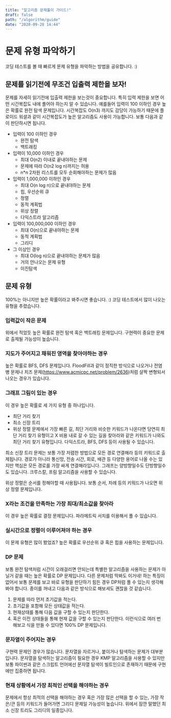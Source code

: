 ```yaml
---
title: "알고리즘 문제풀이 가이드!"
draft: false
path: "/algorithm/guide"
date: "2020-09-28 14:44"
---
```


# 문제 유형 파악하기



코딩 테스트를 볼 때 빠르게 문제 유형을 파악하는 방법을 공유합니다. :)



## 문제를 읽기전에 무조건 입출력 제한을 보자!

문제를 자세히 읽기전에 입출력 제한을 보는것이 중요합니다. 특히 입력 제한을 보면 어떤 시간복잡도 내에 풀어야 하는지 알 수 있습니다.
예를들어 입력이 100 이하인 경우 높은 확률로 완전 탐색 문제입니다. 시간복잡도 O(n3) 까지도 감당이 가능하기 때문에 플로이드 워셜과 같이 시간복잡도가 높은 알고리즘도 사용이 가능합니다. 보통 다음과 같이 판단하시면 됩니다.

- 입력이 100 이하인 경우
  - 완전 탐색
  - 백트래킹
- 입력이 10,000 이하인 경우
  - 최대 O(n2) 이내로 끝내야하는 문제
  - 문제에 따라 O(n2 log n)까지는 허용
  - n*n 2차원 리스트를 모두 순회해야하는 문제가 많음
- 입력이 1,000,000 이하인 경우
  - 최대 O(n log n)으로 끝내야하는 문제
  - 힙, 우선순위 큐
  - 정렬
  - 동적 계획법
  - 위상 정렬
  - 다익스트라 알고리즘
- 입력이 100,000,000 이하인 경우
  - 최대 O(n)으로 끝내야하는 문제
  - 동적 계획법
  - 그리디
- 그 이상인 경우
  - 최대 O(log n)으로 끝내야하는 문제가 많음
  - 거의 안나오는 문제 유형
  - 이진탐색

## 문제 유형

100%는 아니지만 높은 확률이라고 봐주시면 좋습니다. :)
코딩 테스트에서 많이 나오는 유형을 추렸습니다.

### 입력값이 작은 문제

위에서 적었듯 높은 확률로 완전 탐색 혹은 백트래킹 문제입니다.
구현력이 중요한 문제로 출제될 가능성이 높습니다.

### 지도가 주어지고 채워진 영역을 찾아야하는 경우

높은 확률로 BFS, DFS 문제입니다. FloodFill과 같이 정직한 방식으로 나오거나 전염병 문제나 치즈 문제(https://www.acmicpc.net/problem/2636)처럼 살짝 변형되서 나오는 경우가 있습니다.

### 그래프 그림이 있는 경우

이 경우 높은 확률로 세 가지 유형 중 하나입니다.

- 최단 거리 찾기
- 최소 신장 트리
- 위상 정렬 문제에서 가장 빠른 길, 최단 거리와 비슷한 키워드가 나온다면 당연히 최단 거리 찾기 유형이고 X 비용 내로 갈 수 있는 길을 찾아라와 같은 키워드가 나와도 최단 거리 찾기 유형입니다. 다익스트라, BFS, DFS 등이 사용될 수 있습니다.

최소 신장 트리 문제는 보통 가장 저렴한 방법으로 모든 경로 연결해라 등의 키워드로 출제됩니다. 경로가 아니라 통신망, 전송 시간, 회로, 배관 등 다양한 용어로 나올 수는 있지만 핵심은 모든 경로를 가장 싸게 연결해라입니다. 그래프는 양방향일수도 단방향일수도 있습니다. 크루스칼, 프림 알고리즘을 사용할 수 있습니다.

위상 정렬은 순서를 정해야할 때 사용됩니다. 보통 순서, 차례 등의 키워드가 나오면 위상 정렬 문제입니다.

### X라는 조건을 만족하는 가장 최대/최소값을 찾아라

이 경우 높은 확률로 결정 문제입니다. 파라메트릭 서치를 이용해서 풀 수 있습니다.

### 실시간으로 정렬이 이루어져야 하는 경우

이 문제 유형은 많이 봤었죠? 높은 확률로 우선순위 큐 혹은 힙을 사용하는 문제입니다.

### DP 문제

보통 완전 탐색처럼 시간이 오래걸리면 안되는데 특별한 알고리즘을 사용하는 문제가 아닐거 같을 때는 높은 확률로 DP 문제입니다. 다른 문제처럼 딱봐도 이거네! 하는 특징이 없어서 보통 문제를 보고 바로 유형을 판단하기 힘든 경우 DP처럼 풀 수 있는지 생각해봐야 합니다. 종이를 꺼내고 다음과 같은 방식으로 해보셔도 괜찮을 것 같습니다.

1. 문제를 따라 먼저 초기값을 적는다.
2. 초기값을 포함해 모든 상태값을 적는다.
3. 현재상태를 통해 다음 값을 구할 수 있는지 판단한다.
4. 혹은 이전 상태들을 통해 현재 값을 구할 수 있는지 판단한다. 이런식으로 여러 번 해보고 식을 만들 수 있다면 100% DP 문제입니다.

### 문자열이 주어지는 경우

구현력 문제인 경우가 많습니다. 문자열을 자르거나, 붙이거나 탐색하는 문제가 대부분입니다. 문자열을 탐색하는 알고리즘이 필요한 경우 KMP 알고리즘을 사용할 수 있지만 보통 파이썬과 같은 스크립트 언어에선 문자열 탐색이 빌트인으로 존재하기 때문에 구현에만 집중하면 됩니다.

### 현재 상황에서 가장 최적인 선택을 해야하는 경우

문제에서 항상 최적의 선택을 해야하는 경우 혹은 가장 많은 선택을 할 수 있는, 가장 작은/큰 등의 키워드가 들어가면 그리디 문제일 가능성이 높습니다. 위에서 잠깐 말했던 최소 신장 트리도 그리디의 일종입니다.